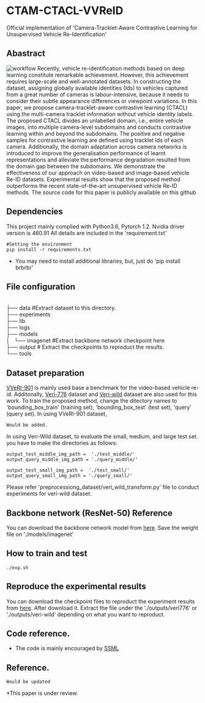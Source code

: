 # CTAM-CTACL-VVReID
Official implementation of 'Camera-Tracklet-Aware Contrastive Learning for Unsupervised Vehicle Re-Identification'

## Abastract
![workflow](https://user-images.githubusercontent.com/13298951/133180399-afdfeaec-4038-47df-82d1-9abde0ee5b30.png)
Recently, vehicle re-identification methods based on deep learning constitute remarkable achievement. However, this achievement requires large-scale and well-annotated datasets. In constructing the dataset, assigning globally available identities (Ids) to vehicles captured from a great number of cameras is labour-intensive, because it needs to consider their subtle appearance differences or viewpoint variations. In this paper, we propose camera-tracklet-aware contrastive learning (CTACL) using the multi-camera tracklet information without vehicle identity labels. The proposed CTACL divides an unlabelled domain, i.e., entire vehicle images, into multiple camera-level subdomains and conducts contrastive learning within and beyond the subdomains. The positive and negative samples for contrastive learning are defined using tracklet Ids of each camera. Additionally, the domain adaptation across camera networks is introduced to improve the generalisation performance of learnt representations and alleviate the performance degradation resulted from the domain gap between the subdomains. We demonstrate the effectiveness of our approach on video-based and image-based vehicle Re-ID datasets. Experimental results show that the proposed method outperforms the recent state-of-the-art unsupervised vehicle Re-ID methods. The source code for this paper is publicly available on this github



## Dependencies

This project mainly complied with Python3.6, Pytorch 1.2. Nvidia driver version is 460.91
All details are included in the 'requirement.txt'

~~~
#Setting the environment
pip install -r requirements.txt
~~~
* You may need to install additional libraries, but, just do 'pip install brbrbr'

## File configuration

<br>
├── data #Extract dataset to this directory. <br>
├── experiments <br>
├── lib <br>
├── logs <br>
├── models <br>
│   └── imagenet #Extract backbone network checkpoint here <br>
├── output # Extract the checkpoints to reproduct the results. <br>
└── tools <br>



## Dataset preparation
[VVeRI-901](https://gas.graviti.cn/dataset/hello-dataset/VVeRI901) is mainly used base a benchmark for the video-based vehicle re-id. Additonally, [Veri-776](https://vehiclereid.github.io/VeRi/) dataset and [Veri-wild](https://github.com/PKU-IMRE/VERI-Wild) dataset are also used for this work.
To train the proposed method, change the ditectory names to 'bounding_box_train' (training set), 'bounding_box_test' (test set), 'query' (query set).
In using VVeRI-901 dataset, 
~~~
Would be added.
~~~

In using Veri-Wild dataset, to evaluate the small, medium, and large test set. you have to make the directories as follows:
~~~
output_test_middle_img_path =  './test_middle/'
output_query_middle_img_path = './query_middle/'

output_test_small_img_path =  './test_small/'
output_query_small_img_path = './query_small/'
~~~

Please refer 'preprocessiong_dataset/veri_wild_transform.py' file to conduct experiments for veri-wild dataset.



## Backbone network (ResNet-50) Reference
You can download the backbone network model from [here](https://drive.google.com/file/d/1rfCcrOzIWNWakA3BYkqp5om2_nI5Ftr8/view?usp=sharing). Save the weight file on './models/imagenet'




## How to train and test
~~~
./exp.sh
~~~



## Reproduce the experimental results

You can download the checkpoint files to reproduct the experiment results from [here](https://drive.google.com/drive/folders/1iglDV_H1obl5vopL6pFA6KiY7s-8fb0S?usp=sharing). After download it. Extract the file under the './outputs/veri776' or './outputs/veri-wild' depending on what you want to reproduct.



## Code reference.
* The code is mainly encouraged by [SSML](https://github.com/andreYoo/VeRI_SSML_FD)


## Reference.
~~~
Would be updated
~~~
*This paper is under review. 
